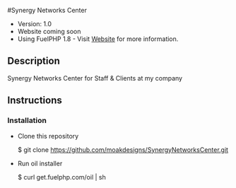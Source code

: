 #Synergy Networks Center

* Version: 1.0
* Website coming soon
* Using FuelPHP 1.8 - Visit [Website](http://fuelphp.com/) for more information.


## Description

Synergy Networks Center for Staff & Clients at my company

## Instructions

### Installation

- Clone this repository

    $ git clone https://github.com/moakdesigns/SynergyNetworksCenter.git

- Run oil installer

    $ curl get.fuelphp.com/oil | sh

